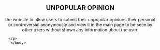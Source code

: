 <html>
   <body>
      <h2 align="center">UNPOPULAR OPINION</h2>
      <p align="center">
          the website to allow users to submit their unpopular opinions their personal or controversial anonymously and view it in the main page to be seen by other users without shown any information about the user.
        
      </p>
       </body>
</html>
